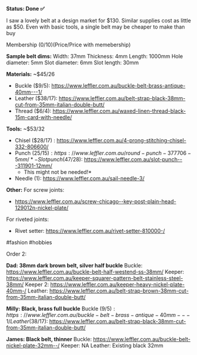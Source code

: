 **Status: Done ✅**

I saw a lovely belt at a design market for $130. Similar supplies cost as little as $50. Even with basic tools, a single belt may be cheaper to make than buy

Membership ($0/10)
($Price/Price with memebership)

**Sample belt dims:**
Width: 37mm
Thickness: 4mm
Length: 1000mm
Hole diameter: 5mm
Slot diameter: 6mm
Slot length: 30mm

**Materials:**
~$45/26

- Buckle ($9/5): https://www.leffler.com.au/buckle-belt-brass-antique-40mm---1/
- Leather ($38/17):  https://www.leffler.com.au/belt-strap-black-38mm-cut-from-35mm-italian-double-butt/
- Thread ($6/4): https://www.leffler.com.au/waxed-linen-thread-black-15m-card-with-needle/

**Tools:**
~$53/32
- Chisel ($28/17) : https://www.leffler.com.au/4-prong-stitching-chisel-332-806600/
- Punch ($25/15): https://www.leffler.com.au/round-punch-377706-5mm/
*- Slot punch ($47/28): https://www.leffler.com.au/slot-punch---311901-12mm/ 
	- This might not be needed!*
- Needle (1): https://www.leffler.com.au/sail-needle-3/

**Other:**
For screw joints:
- https://www.leffler.com.au/screw-chicago--key-post-plain-head-129012n-nickel-plate/

For riveted joints:
- Rivet setter: https://www.leffler.com.au/rivet-setter-810000-/

#fashion 
#hobbies


Order 2:

**Dad: 38mm dark brown belt, silver half buckle**
Buckle: https://www.leffler.com.au/buckle-belt-half-westend-ss-38mm/
Keeper: https://www.leffler.com.au/keeper-squarer-pattern-belt-stainless-steel-38mm/
Keeper 2: https://www.leffler.com.au/keeper-heavy-nickel-plate-40mm-/
Leather: https://www.leffler.com.au/belt-strap-brown-38mm-cut-from-35mm-italian-double-butt/


**Milly: Black, brass full buckle** 
Buckle ($9/5): https://www.leffler.com.au/buckle-belt-brass-antique-40mm---1/
Leather ($38/17):  https://www.leffler.com.au/belt-strap-black-38mm-cut-from-35mm-italian-double-butt/

**James: Black belt, thinner**
Buckle: https://www.leffler.com.au/buckle-belt-nickel-plate-32mm--/
Keeper: NA
Leather: Existing black 32mm